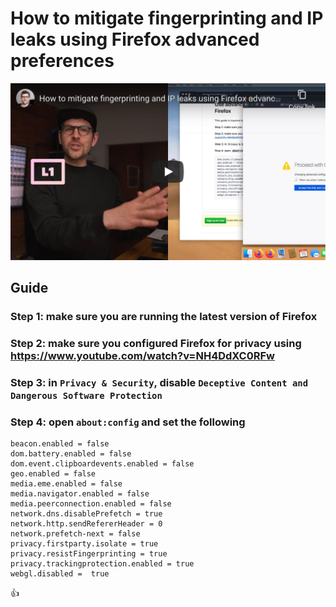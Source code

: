 <!--
Title: How to mitigate fingerprinting and IP leaks using Firefox advanced preferences
Description: Learn how to mitigate fingerprinting and IP leaks using Firefox advanced preferences.
Author: Sun Knudsen <https://github.com/sunknudsen>
Contributors: Sun Knudsen <https://github.com/sunknudsen>
Reviewers:
Publication date: 2020-05-15T00:00:00.000Z
Listed: true
-->

# How to mitigate fingerprinting and IP leaks using Firefox advanced preferences

[![How to mitigate fingerprinting and IP leaks using Firefox advanced preferences](how-to-mitigate-fingerprinting-and-ip-leaks-using-firefox-advanced-preferences.png)](https://www.youtube.com/watch?v=uYoJ7U0OMCY "How to mitigate fingerprinting and IP leaks using Firefox advanced preferences")

## Guide

### Step 1: make sure you are running the latest version of Firefox

### Step 2: make sure you configured Firefox for privacy using https://www.youtube.com/watch?v=NH4DdXC0RFw

### Step 3: in `Privacy & Security`, disable `Deceptive Content and Dangerous Software Protection`

### Step 4: open `about:config` and set the following

```
beacon.enabled = false
dom.battery.enabled = false
dom.event.clipboardevents.enabled = false
geo.enabled = false
media.eme.enabled = false
media.navigator.enabled = false
media.peerconnection.enabled = false
network.dns.disablePrefetch = true
network.http.sendRefererHeader = 0
network.prefetch-next = false
privacy.firstparty.isolate = true
privacy.resistFingerprinting = true
privacy.trackingprotection.enabled = true
webgl.disabled =  true
```

👍
